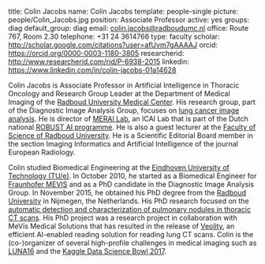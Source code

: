 title: Colin Jacobs
name: Colin Jacobs
template: people-single
picture: people/Colin_Jacobs.jpg
position: Associate Professor
active: yes
groups: diag
default_group: diag
email: colin.jacobs@radboudumc.nl
office: Route 767, Room 2.30
telephone: +31 24 3614766
type: faculty
scholar: http://scholar.google.com/citations?user=afUvm7gAAAAJ
orcid: https://orcid.org/0000-0003-1180-3805
researcherid: http://www.researcherid.com/rid/P-6938-2015
linkedin: https://www.linkedin.com/in/colin-jacobs-01a14628

Colin Jacobs is Associate Professor in Artificial Intelligence in Thoracic Oncology and Research Group Leader at the Department of Medical Imaging of the [Radboud University Medical Center](https://www.radboudumc.nl). His research group, part of the Diagnostic Image Analysis Group, focuses on [lung cancer image analysis](/research/lung-cancer-image-analysis/). He is director of [MERAI Lab](https://www.diagnijmegen.nl/projects/merai/), an ICAI Lab that is part of the Dutch national [ROBUST AI programme](https://icai.ai/ltp-robust/). He is also a guest lecturer at the [Faculty of Science of Radboud University](https://www.ru.nl/en/about-us/organisation/faculties/science). He is a Scientific Editorial Board member in the section Imaging Informatics and Artificial Intelligence of the journal European Radiology.

Colin studied Biomedical Engineering at the [Eindhoven University of Technology (TU/e)](http://www.tue.nl). In October 2010, he started as a Biomedical Engineer for [Fraunhofer MEVIS](http://www.mevis.fraunhofer.de/) and as a PhD candidate in the Diagnostic Image Analysis Group. In November 2015, he obtained his PhD degree from the [Radboud University](https://www.ru.nl/) in Nijmegen, the Netherlands. His PhD research focused on the [automatic detection and characterization of pulmonary nodules in thoracic CT scans](/publications/Jaco15b/). His PhD project was a research project in collaboration with MeVis Medical Solutions that has resulted in the release of [Veolity](http://www.veolity.com), an efficient AI-enabled reading solution for reading lung CT scans. Colin is the (co-)organizer of several high-profile challenges in medical imaging such as [LUNA16](https://luna16.grand-challenge.org/) and the [Kaggle Data Science Bowl 2017](https://www.kaggle.com/c/data-science-bowl-2017).
